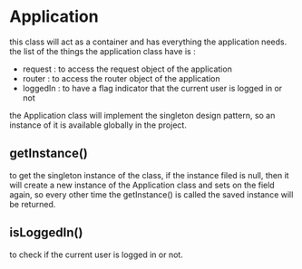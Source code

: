 # Application

this class will act as a container and has everything the application needs.<br>
the list of the things the application class have is :

- request : to access the request object of the application
- router : to access the router object of the application
- loggedIn : to have a flag indicator that the current user is logged in or not

the Application class will implement the singleton design pattern, so an instance of it is available globally in the
project.

## getInstance()

to get the singleton instance of the class, if the instance filed is null, then it will create a new instance of the
Application class and sets on the field again, so every other time the getInstance() is called the saved instance will
be returned.

## isLoggedIn()

to check if the current user is logged in or not.